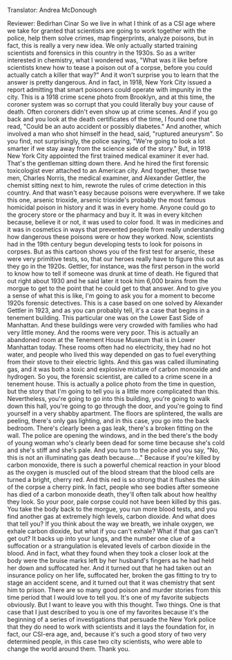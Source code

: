 

Translator: Andrea McDonough

Reviewer: Bedirhan Cinar
So we live in what I think of as a CSI age
where we take for granted
that scientists are going to work together with the police,
help them solve crimes,
map fingerprints,
analyze poisons,
but in fact, this is really a very new idea.
We only actually started training scientists and forensics
in this country in the 1930s.
So as a writer interested in chemistry,
what I wondered was,
&quot;What was it like before scientists knew
how to tease a poison out of a corpse,
before you could actually catch a killer that way?&quot;
And it won&#39;t surprise you to learn
that the answer is pretty dangerous.
And in fact, in 1918, New York City issued a report
admitting that smart poisoners could operate
with impunity in the city.
This is a 1918 crime scene photo from Brooklyn,
and at this time, the coroner system was so corrupt
that you could literally buy your cause of death.
Often coroners didn&#39;t even show up at crime scenes.
And if you go back and you look at the death certificates of the time,
I found one that read,
&quot;Could be an auto accident or possibly diabetes.&quot;
And another, which involved a man who shot himself in the head,
said, &quot;ruptured aneurysm&quot;.
So you find, not surprisingly, the police saying,
&quot;We&#39;re going to look a lot smarter
if we stay away from the science side of the story.&quot;
But, in 1918 New York City appointed
the first trained medical examiner it ever had.
That&#39;s the gentleman sitting down there.
And he hired the first forensic toxicologist ever
attached to an American city.
And together, these two men,
Charles Norris, the medical examiner,
and Alexander Gettler, the chemist sitting next to him,
rewrote the rules of crime detection in this country.
And that wasn&#39;t easy because poisons were everywhere.
If we take this one, arsenic trioxide,
arsenic trioxide&#39;s probably the most famous homicidal poison in history
and it was in every home.
Anyone could go to the grocery store or the pharmacy and buy it.
It was in every kitchen because,
believe it or not, it was used to color food.
It was in medicines
and it was in cosmetics
in ways that prevented people from really understanding
how dangerous these poisons were
or how they worked.
Now, scientists had in the 19th century
begun developing tests to look for poisons in corpses.
But as this cartoon shows you of the first test for arsenic,
these were very primitive tests,
so, that our heroes really have to figure this out
as they go in the 1920s.
Gettler, for instance, was the first person in the world
to know how to tell if someone was drunk at time of death.
He figured that out right about 1930
and he said later it took him 6,000 brains from the morgue
to get to the point that he could get to that answer.
And to give you a sense of what this is like,
I&#39;m going to ask you for a moment
to become 1920s forensic detectives.
This is a case based on one solved by Alexander Gettler in 1923,
and as you can probably tell,
it&#39;s a case that begins in a tenement building.
This particular one was on the Lower East Side of Manhattan.
And these buildings were very crowded
with families who had very little money.
And the rooms were very poor.
This is actually an abandoned room
at the Tenement House Museum
that is in Lower Manhattan today.
These rooms often had no electricity,
they had no hot water,
and people who lived this way
depended on gas to fuel everything
from their stove to their electric lights.
And this gas was called illuminating gas,
and it was both a toxic and explosive mixture
of carbon monoxide and hydrogen.
So you, the forensic scientist, are called
to a crime scene in a tenement house.
This is actually a police photo from the time in question,
but the story that I&#39;m going to tell you
is a little more complicated than this.
Nevertheless, you&#39;re going to go into this building,
you&#39;re going to walk down this hall,
you&#39;re going to go through the door,
and you&#39;re going to find yourself
in a very shabby apartment.
The floors are splintered,
the walls are peeling,
there&#39;s only gas lighting,
and in this case,
you go into the back bedroom.
There&#39;s clearly been a gas leak,
there&#39;s a broken fitting on the wall.
The police are opening the windows,
and in the bed there&#39;s the body of young woman
who&#39;s clearly been dead for some time
because she&#39;s cold
and she&#39;s stiff
and she&#39;s pale.
And you turn to the police and you say,
&quot;No, this is not an illuminating gas death
because....&quot;
Because if you&#39;re killed by carbon monoxide,
there is such a powerful chemical reaction in your blood
as the oxygen is muscled out of the blood stream
that the blood cells are turned a bright, cherry red.
And this red is so strong that it flushes the skin
of the corpse a cherry pink.
In fact, people who see bodies
after someone has died of a carbon monoxide death,
they&#39;ll often talk about how healthy they look.
So your poor, pale corpse could not have been killed by this gas.
You take the body back to the morgue,
you run more blood tests,
and you find another gas at extremely high levels,
carbon dioxide.
And what does that tell you?
If you think about the way we breath,
we inhale oxygen,
we exhale carbon dioxide,
but what if you can&#39;t exhale?
What if that gas can&#39;t get out?
It backs up into your lungs,
and the number one clue of a suffocation or a strangulation
is elevated levels of carbon dioxide in the blood.
And in fact, what they found
when they took a closer look at the body
were the bruise marks left by her husband&#39;s fingers
as he had held her down and suffocated her.
And it turned out that he had
taken out an insurance policy on her life,
suffocated her,
broken the gas fitting to try to stage an accident scene,
and it turned out that it was chemistry
that sent him to prison.
There are so many good poison and murder stories
from this time period that I would love to tell you.
It&#39;s one of my favorite subjects obviously.
But I want to leave you with this thought.
Two things.
One is that case that I just described to you
is one of my favorites
because it&#39;s the beginning of a series of investigations
that persuade the New York police
that they do need to work with scientists
and it lays the foundation for, in fact,
our CSI-era age,
and, because it&#39;s such a good story of two very determined people,
in this case two city scientists,
who were able to change the world around them.
Thank you.
